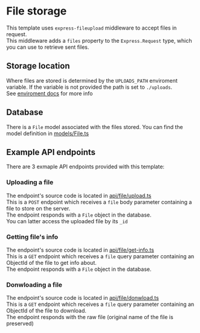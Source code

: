 # File storage

This template uses `express-fileupload` middleware to accept files in request.\
This middleware adds a `files` property to the `Express.Request` type, which you can use to retrieve sent files.

## Storage location

Where files are stored is determined by the `UPLOADS_PATH` enviroment
variable. If the variable is not provided the path is set to `./uploads`. \
See [enviroment docs](../1.%20General/1.%20Environment.md) for more info

## Database

There is a `File` model associated with the files stored. You can find the
model definition in [models/File.ts](../../src/models/File.ts)

## Example API endpoints

There are 3 exmaple API endpoints provided with this template:

### Uploading a file

The endpoint's source code is located in
[api/file/upload.ts](../../src/api/file/upload.ts) \
This is a `POST` endpoint which receives a `file` body parameter containing a file to store on the server. \
The endpoint responds with a `File` object in the database. \
You can latter access the uploaded file by its `_id`

### Getting file's info

The endpoint's source code is located in
[api/file/get-info.ts](../../src/api/file/get-info.ts) \
This is a `GET` endpoint which receives a `file` query parameter containing an ObjectId of the file to get info about. \
The endpoint responds with a `File` object in the database.

### Donwloading a file

The endpoint's source code is located in
[api/file/donwload.ts](../../src/api/file/download.ts) \
This is a `GET` endpoint which receives a `file` query parameter containing an ObjectId of the file to download. \
The endpoint responds with the raw file (original name of the file is preserved)
